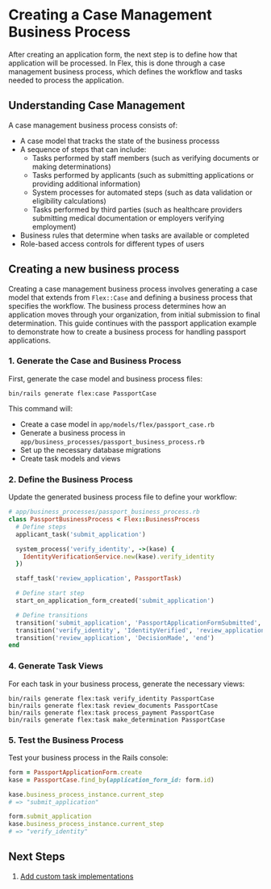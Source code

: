 # Creating a Case Management Business Process

After creating an application form, the next step is to define how that application will be processed. In Flex, this is done through a case management business process, which defines the workflow and tasks needed to process the application.

## Understanding Case Management

A case management business process consists of:

- A case model that tracks the state of the business processs
- A sequence of steps that can include:
  - Tasks performed by staff members (such as verifying documents or making determinations)
  - Tasks performed by applicants (such as submitting applications or providing additional information)
  - System processes for automated steps (such as data validation or eligibility calculations)
  - Tasks performed by third parties (such as healthcare providers submitting medical documentation or employers verifying employment)
- Business rules that determine when tasks are available or completed
- Role-based access controls for different types of users

## Creating a new business process

Creating a case management business process involves generating a case model that extends from `Flex::Case` and defining a business process that specifies the workflow. The business process determines how an application moves through your organization, from initial submission to final determination. This guide continues with the passport application example to demonstrate how to create a business process for handling passport applications.

### 1. Generate the Case and Business Process

First, generate the case model and business process files:

```shell
bin/rails generate flex:case PassportCase
```

This command will:

- Create a case model in `app/models/flex/passport_case.rb`
- Generate a business process in `app/business_processes/passport_business_process.rb`
- Set up the necessary database migrations
- Create task models and views

### 2. Define the Business Process

Update the generated business process file to define your workflow:

```ruby
# app/business_processes/passport_business_process.rb
class PassportBusinessProcess < Flex::BusinessProcess
  # Define steps
  applicant_task('submit_application')

  system_process('verify_identity', ->(kase) {
    IdentityVerificationService.new(kase).verify_identity
  })

  staff_task('review_application', PassportTask)

  # Define start step
  start_on_application_form_created('submit_application')

  # Define transitions
  transition('submit_application', 'PassportApplicationFormSubmitted', 'verify_identity')
  transition('verify_identity', 'IdentityVerified', 'review_application')
  transition('review_application', 'DecisionMade', 'end')
end
```

### 4. Generate Task Views

For each task in your business process, generate the necessary views:

```shell
bin/rails generate flex:task verify_identity PassportCase
bin/rails generate flex:task review_documents PassportCase
bin/rails generate flex:task process_payment PassportCase
bin/rails generate flex:task make_determination PassportCase
```

### 5. Test the Business Process

Test your business process in the Rails console:

```ruby
form = PassportApplicationForm.create
kase = PassportCase.find_by(application_form_id: form.id)

kase.business_process_instance.current_step
# => "submit_application"

form.submit_application
kase.business_process_instance.current_step
# => "verify_identity"
```

## Next Steps

1. [Add custom task implementations](../lib/generators/flex/task/USAGE)
